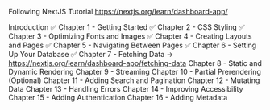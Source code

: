 Following NextJS Tutorial
https://nextjs.org/learn/dashboard-app/

Introduction
✅ Chapter 1 - Getting Started
✅ Chapter 2 - CSS Styling
✅ Chapter 3 - Optimizing Fonts and Images
✅ Chapter 4 - Creating Layouts and Pages
✅ Chapter 5 - Navigating Between Pages
✅ Chapter 6 - Setting Up Your Database
✅ Chapter 7 - Fetching Data -> https://nextjs.org/learn/dashboard-app/fetching-data
Chapter 8 - Static and Dynamic Rendering
Chapter 9 - Streaming
Chapter 10 - Partial Prerendering (Optional)
Chapter 11 - Adding Search and Pagination
Chapter 12 - Mutating Data
Chapter 13 - Handling Errors
Chapter 14 - Improving Accessibility
Chapter 15 - Adding Authentication
Chapter 16 - Adding Metadata

